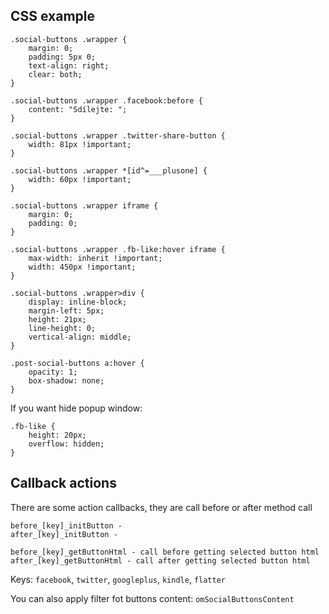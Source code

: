 
CSS example
-----------

```
.social-buttons .wrapper {
	margin: 0;
	padding: 5px 0;
	text-align: right;
	clear: both;
}

.social-buttons .wrapper .facebook:before {
	content: "Sdílejte: ";
}

.social-buttons .wrapper .twitter-share-button {
	width: 81px !important;
}

.social-buttons .wrapper *[id^=___plusone] {
	width: 60px !important;
}

.social-buttons .wrapper iframe {
	margin: 0;
	padding: 0;
}

.social-buttons .wrapper .fb-like:hover iframe {
	max-width: inherit !important;
	width: 450px !important;
}

.social-buttons .wrapper>div {
	display: inline-block;
	margin-left: 5px;
	height: 21px;
	line-height: 0;
	vertical-align: middle;
}

.post-social-buttons a:hover {
	opacity: 1;
	box-shadow: none;
}
```

If you want hide popup window:

```
.fb-like {
	height: 20px;
	overflow: hidden;
}
```

Callback actions
----------------
There are some action callbacks, they are call before or after method call

```
before_[key]_initButton -
after_[key]_initButton -

before_[key]_getButtonHtml - call before getting selected button html
after_[key]_getButtonHtml - call after getting selected button html
```

Keys: ```facebook```, ```twitter```, ```googleplus```, ```kindle```, ```flatter```

You can also apply filter fot buttons content: ```omSocialButtonsContent```
